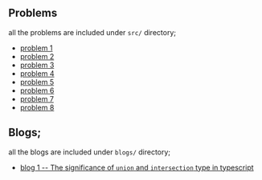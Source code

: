 ## Problems

all the problems are included under `src/` directory;

- [problem 1](./src/problem-1.ts)
- [problem 2](./src/problem-2.ts)
- [problem 3](./src/problem-3.ts)
- [problem 4](./src/problem-4.ts)
- [problem 5](./src/problem-5.ts)
- [problem 6](./src/problem-6.ts)
- [problem 7](./src/problem-7.ts)
- [problem 8](./src/problem-8.ts)

## Blogs;

all the blogs are included under `blogs/` directory;

- [blog 1 -- The significance of `union` and `intersection` type in typescript](./blogs/blog-1.md)
